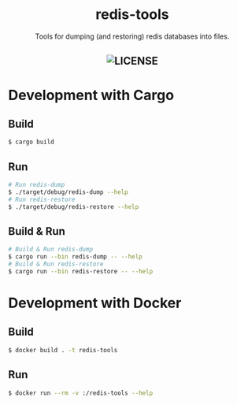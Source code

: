 
<div align="center">
  <h1>redis-tools</h1>
  <p>
    Tools for dumping (and restoring) redis databases into files.
  </p>
  <h2>

![LICENSE](https://img.shields.io/github/license/benny-n/hangoff)
</h2>

</p>

</div>

# Development with Cargo

## Build
```bash
$ cargo build
```
## Run
```bash
# Run redis-dump
$ ./target/debug/redis-dump --help
# Run redis-restore
$ ./target/debug/redis-restore --help
```
## Build & Run
```bash
# Build & Run redis-dump
$ cargo run --bin redis-dump -- --help
# Build & Run redis-restore
$ cargo run --bin redis-restore -- --help
```


# Development with Docker

## Build
```bash
$ docker build . -t redis-tools
```
## Run
```bash
$ docker run --rm -v :/redis-tools --help
```